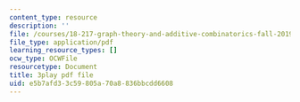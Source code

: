 ```yaml
---
content_type: resource
description: ''
file: /courses/18-217-graph-theory-and-additive-combinatorics-fall-2019/e5b7afd33c59805a70a8836bbcdd6608_ydyiq1Z22gc.pdf
file_type: application/pdf
learning_resource_types: []
ocw_type: OCWFile
resourcetype: Document
title: 3play pdf file
uid: e5b7afd3-3c59-805a-70a8-836bbcdd6608
---
```

